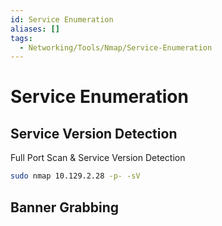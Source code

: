 ```yaml
---
id: Service Enumeration
aliases: []
tags:
  - Networking/Tools/Nmap/Service-Enumeration
---
```


# Service Enumeration

## Service Version Detection

Full Port Scan & Service Version Detection

```sh
sudo nmap 10.129.2.28 -p- -sV
```

## Banner Grabbing
